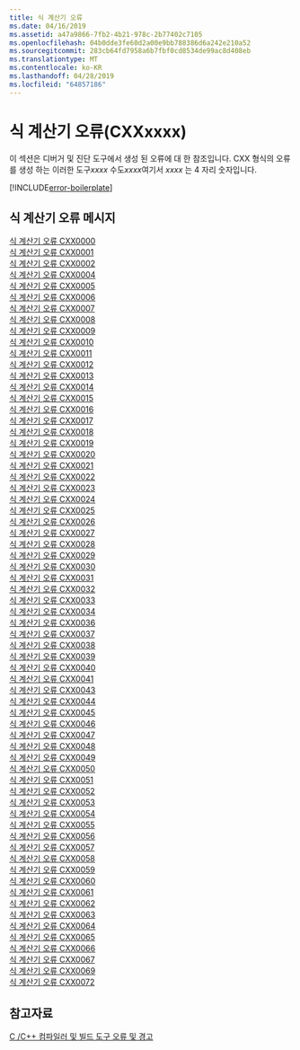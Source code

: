 ```yaml
---
title: 식 계산기 오류
ms.date: 04/16/2019
ms.assetid: a47a9866-7fb2-4b21-978c-2b77402c7105
ms.openlocfilehash: 04b0dde3fe60d2a00e9bb788386d6a242e210a52
ms.sourcegitcommit: 283cb64fd7958a6b7fbf0cd8534de99ac8d408eb
ms.translationtype: MT
ms.contentlocale: ko-KR
ms.lasthandoff: 04/28/2019
ms.locfileid: "64857186"
---
```

# <a name="expression-evaluator-errors-cxxxxxx"></a>식 계산기 오류(CXXxxxx)

이 섹션은 디버거 및 진단 도구에서 생성 된 오류에 대 한 참조입니다. CXX 형식의 오류를 생성 하는 이러한 도구*xxxx* 수도*xxxx*여기서 *xxxx* 는 4 자리 숫자입니다.

[!INCLUDE[error-boilerplate](../../error-messages/includes/error-boilerplate.md)]

## <a name="expression-evaluator-error-messages"></a>식 계산기 오류 메시지

[식 계산기 오류 CXX0000](expression-evaluator-error-cxx0000.md) \
[식 계산기 오류 CXX0001](expression-evaluator-error-cxx0001.md) \
[식 계산기 오류 CXX0002](expression-evaluator-error-cxx0002.md) \
[식 계산기 오류 CXX0004](expression-evaluator-error-cxx0004.md) \
[식 계산기 오류 CXX0005](expression-evaluator-error-cxx0005.md) \
[식 계산기 오류 CXX0006](expression-evaluator-error-cxx0006.md) \
[식 계산기 오류 CXX0007](expression-evaluator-error-cxx0007.md) \
[식 계산기 오류 CXX0008](expression-evaluator-error-cxx0008.md) \
[식 계산기 오류 CXX0009](expression-evaluator-error-cxx0009.md) \
[식 계산기 오류 CXX0010](expression-evaluator-error-cxx0010.md) \
[식 계산기 오류 CXX0011](expression-evaluator-error-cxx0011.md) \
[식 계산기 오류 CXX0012](expression-evaluator-error-cxx0012.md) \
[식 계산기 오류 CXX0013](expression-evaluator-error-cxx0013.md) \
[식 계산기 오류 CXX0014](expression-evaluator-error-cxx0014.md) \
[식 계산기 오류 CXX0015](expression-evaluator-error-cxx0015.md) \
[식 계산기 오류 CXX0016](expression-evaluator-error-cxx0016.md) \
[식 계산기 오류 CXX0017](expression-evaluator-error-cxx0017.md) \
[식 계산기 오류 CXX0018](expression-evaluator-error-cxx0018.md) \
[식 계산기 오류 CXX0019](expression-evaluator-error-cxx0019.md) \
[식 계산기 오류 CXX0020](expression-evaluator-error-cxx0020.md) \
[식 계산기 오류 CXX0021](expression-evaluator-error-cxx0021.md) \
[식 계산기 오류 CXX0022](expression-evaluator-error-cxx0022.md) \
[식 계산기 오류 CXX0023](expression-evaluator-error-cxx0023.md) \
[식 계산기 오류 CXX0024](expression-evaluator-error-cxx0024.md) \
[식 계산기 오류 CXX0025](expression-evaluator-error-cxx0025.md) \
[식 계산기 오류 CXX0026](expression-evaluator-error-cxx0026.md) \
[식 계산기 오류 CXX0027](expression-evaluator-error-cxx0027.md) \
[식 계산기 오류 CXX0028](expression-evaluator-error-cxx0028.md) \
[식 계산기 오류 CXX0029](expression-evaluator-error-cxx0029.md) \
[식 계산기 오류 CXX0030](expression-evaluator-error-cxx0030.md) \
[식 계산기 오류 CXX0031](expression-evaluator-error-cxx0031.md) \
[식 계산기 오류 CXX0032](expression-evaluator-error-cxx0032.md) \
[식 계산기 오류 CXX0033](expression-evaluator-error-cxx0033.md) \
[식 계산기 오류 CXX0034](expression-evaluator-error-cxx0034.md) \
[식 계산기 오류 CXX0036](expression-evaluator-error-cxx0036.md) \
[식 계산기 오류 CXX0037](expression-evaluator-error-cxx0037.md) \
[식 계산기 오류 CXX0038](expression-evaluator-error-cxx0038.md) \
[식 계산기 오류 CXX0039](expression-evaluator-error-cxx0039.md) \
[식 계산기 오류 CXX0040](expression-evaluator-error-cxx0040.md) \
[식 계산기 오류 CXX0041](expression-evaluator-error-cxx0041.md) \
[식 계산기 오류 CXX0043](expression-evaluator-error-cxx0043.md) \
[식 계산기 오류 CXX0044](expression-evaluator-error-cxx0044.md) \
[식 계산기 오류 CXX0045](expression-evaluator-error-cxx0045.md) \
[식 계산기 오류 CXX0046](expression-evaluator-error-cxx0046.md) \
[식 계산기 오류 CXX0047](expression-evaluator-error-cxx0047.md) \
[식 계산기 오류 CXX0048](expression-evaluator-error-cxx0048.md) \
[식 계산기 오류 CXX0049](expression-evaluator-error-cxx0049.md) \
[식 계산기 오류 CXX0050](expression-evaluator-error-cxx0050.md) \
[식 계산기 오류 CXX0051](expression-evaluator-error-cxx0051.md) \
[식 계산기 오류 CXX0052](expression-evaluator-error-cxx0052.md) \
[식 계산기 오류 CXX0053](expression-evaluator-error-cxx0053.md) \
[식 계산기 오류 CXX0054](expression-evaluator-error-cxx0054.md) \
[식 계산기 오류 CXX0055](expression-evaluator-error-cxx0055.md) \
[식 계산기 오류 CXX0056](expression-evaluator-error-cxx0056.md) \
[식 계산기 오류 CXX0057](expression-evaluator-error-cxx0057.md) \
[식 계산기 오류 CXX0058](expression-evaluator-error-cxx0058.md) \
[식 계산기 오류 CXX0059](expression-evaluator-error-cxx0059.md) \
[식 계산기 오류 CXX0060](expression-evaluator-error-cxx0060.md) \
[식 계산기 오류 CXX0061](expression-evaluator-error-cxx0061.md) \
[식 계산기 오류 CXX0062](expression-evaluator-error-cxx0062.md) \
[식 계산기 오류 CXX0063](expression-evaluator-error-cxx0063.md) \
[식 계산기 오류 CXX0064](expression-evaluator-error-cxx0064.md) \
[식 계산기 오류 CXX0065](expression-evaluator-error-cxx0065.md) \
[식 계산기 오류 CXX0066](expression-evaluator-error-cxx0066.md) \
[식 계산기 오류 CXX0067](expression-evaluator-error-cxx0067.md) \
[식 계산기 오류 CXX0069](expression-evaluator-error-cxx0069.md) \
[식 계산기 오류 CXX0072](expression-evaluator-error-cxx0072.md)

## <a name="see-also"></a>참고자료

[C /C++ 컴파일러 및 빌드 도구 오류 및 경고](../compiler-errors-1/c-cpp-build-errors.md)
